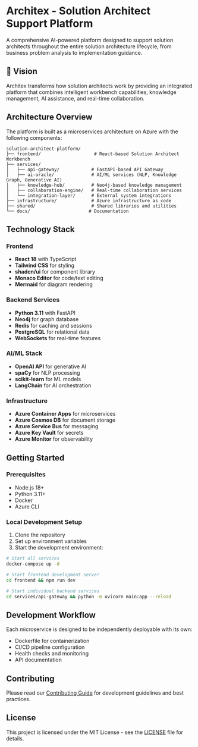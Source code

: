 # Architex - Solution Architect Support Platform

A comprehensive AI-powered platform designed to support solution architects throughout the entire solution architecture lifecycle, from business problem analysis to implementation guidance.

## 🚀 Vision

Architex transforms how solution architects work by providing an integrated platform that combines intelligent workbench capabilities, knowledge management, AI assistance, and real-time collaboration.

## Architecture Overview

The platform is built as a microservices architecture on Azure with the following components:

```
solution-architect-platform/
├── frontend/                    # React-based Solution Architect Workbench
├── services/
│   ├── api-gateway/            # FastAPI-based API Gateway
│   ├── ai-oracle/              # AI/ML services (NLP, Knowledge Graph, Generative AI)
│   ├── knowledge-hub/          # Neo4j-based knowledge management
│   ├── collaboration-engine/   # Real-time collaboration services
│   └── integration-layer/      # External system integrations
├── infrastructure/             # Azure infrastructure as code
├── shared/                     # Shared libraries and utilities
└── docs/                      # Documentation
```

## Technology Stack

### Frontend
- **React 18** with TypeScript
- **Tailwind CSS** for styling
- **shadcn/ui** for component library
- **Monaco Editor** for code/text editing
- **Mermaid** for diagram rendering

### Backend Services
- **Python 3.11** with FastAPI
- **Neo4j** for graph database
- **Redis** for caching and sessions
- **PostgreSQL** for relational data
- **WebSockets** for real-time features

### AI/ML Stack
- **OpenAI API** for generative AI
- **spaCy** for NLP processing
- **scikit-learn** for ML models
- **LangChain** for AI orchestration

### Infrastructure
- **Azure Container Apps** for microservices
- **Azure Cosmos DB** for document storage
- **Azure Service Bus** for messaging
- **Azure Key Vault** for secrets
- **Azure Monitor** for observability

## Getting Started

### Prerequisites
- Node.js 18+
- Python 3.11+
- Docker
- Azure CLI

### Local Development Setup

1. Clone the repository
2. Set up environment variables
3. Start the development environment:

```bash
# Start all services
docker-compose up -d

# Start frontend development server
cd frontend && npm run dev

# Start individual backend services
cd services/api-gateway && python -m uvicorn main:app --reload
```

## Development Workflow

Each microservice is designed to be independently deployable with its own:
- Dockerfile for containerization
- CI/CD pipeline configuration
- Health checks and monitoring
- API documentation

## Contributing

Please read our [Contributing Guide](docs/CONTRIBUTING.md) for development guidelines and best practices.

## License

This project is licensed under the MIT License - see the [LICENSE](LICENSE) file for details.
